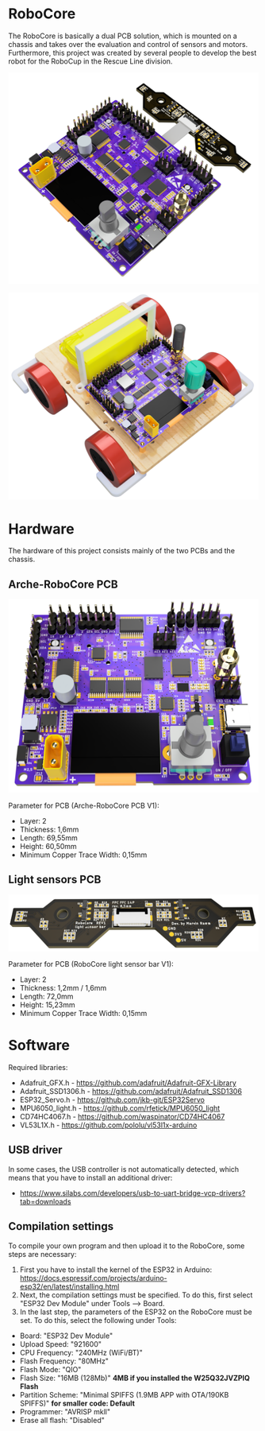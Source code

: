 # RoboCore

The RoboCore is basically a dual PCB solution, which is mounted on a chassis and takes over the evaluation and control of sensors and motors. Furthermore, this project was created by several people to develop the best robot for the RoboCup in the Rescue Line division. 

![RoboCore V1](https://github.com/codemarv42/RoboCore/blob/main/Hardware/Arche-RoboCore%20V1/Arche-RoboCore_10.png?raw=true)

![RoboCore Chassis V1](https://github.com/codemarv42/RoboCore/blob/main/Hardware/Chassis%20and%203D%20models/ChassisV1.PNG?raw=true)

# Hardware

The hardware of this project consists mainly of the two PCBs and the chassis.

## Arche-RoboCore PCB

![Arche-RoboCore PCB V1](https://github.com/codemarv42/RoboCore/blob/main/Hardware/Arche-RoboCore%20V1/Arche-RoboCore_12.png?raw=true)

Parameter for PCB (Arche-RoboCore PCB V1):

- Layer: 2
- Thickness: 1,6mm
- Length: 69,55mm
- Height: 60,50mm
- Minimum Copper Trace Width: 0,15mm

## Light sensors PCB

![RoboCore light sensor bar V1](https://github.com/codemarv42/RoboCore/blob/main/Hardware/RoboCore%20light%20sensor%20bar%20V1/RoboCore%20Light%20sensor%20bar_6.png?raw=true)

Parameter for PCB (RoboCore light sensor bar V1):

- Layer: 2
- Thickness: 1,2mm / 1,6mm
- Length: 72,0mm
- Height: 15,23mm
- Minimum Copper Trace Width: 0,15mm

# Software

Required libraries:

- Adafruit_GFX.h - https://github.com/adafruit/Adafruit-GFX-Library
- Adafruit_SSD1306.h - https://github.com/adafruit/Adafruit_SSD1306
- ESP32_Servo.h - https://github.com/jkb-git/ESP32Servo
- MPU6050_light.h - https://github.com/rfetick/MPU6050_light
- CD74HC4067.h - https://github.com/waspinator/CD74HC4067
- VL53L1X.h - https://github.com/pololu/vl53l1x-arduino

## USB driver

In some cases, the USB controller is not automatically detected, which means that you have to install an additional driver:

- https://www.silabs.com/developers/usb-to-uart-bridge-vcp-drivers?tab=downloads

## Compilation settings

To compile your own program and then upload it to the RoboCore, some steps are necessary:

1. First you have to install the kernel of the ESP32 in Arduino: https://docs.espressif.com/projects/arduino-esp32/en/latest/installing.html
2. Next, the compilation settings must be specified. To do this, first select "ESP32 Dev Module" under Tools --> Board.
3. In the last step, the parameters of the ESP32 on the RoboCore must be set. To do this, select the following under Tools: 
- Board: "ESP32 Dev Module"
- Upload Speed: "921600"
- CPU Frequency: "240MHz (WiFi/BT)"
- Flash Frequency: "80MHz"
- Flash Mode: "QIO"
- Flash Size: "16MB (128Mb)" **4MB if you installed the W25Q32JVZPIQ Flash**
- Partition Scheme: "Minimal SPIFFS (1.9MB APP with OTA/190KB SPIFFS)" **for smaller code: Default**
- Programmer: "AVRISP mkll"
- Erase all flash: "Disabled"
